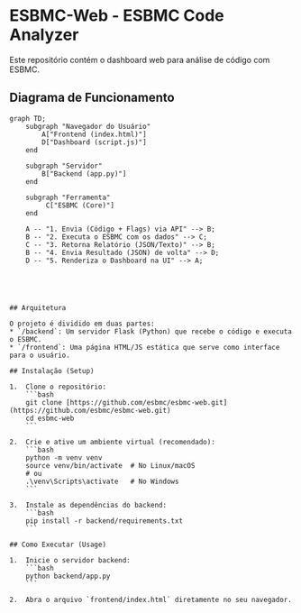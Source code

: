 # ESBMC-Web - ESBMC Code Analyzer

Este repositório contém o dashboard web para análise de código com ESBMC.

## Diagrama de Funcionamento

```mermaid
graph TD;
    subgraph "Navegador do Usuário"
        A["Frontend (index.html)"]
        D["Dashboard (script.js)"]
    end

    subgraph "Servidor"
        B["Backend (app.py)"]
    end

    subgraph "Ferramenta"
         C["ESBMC (Core)"]
    end
    
    A -- "1. Envia (Código + Flags) via API" --> B;
    B -- "2. Executa o ESBMC com os dados" --> C;
    C -- "3. Retorna Relatório (JSON/Texto)" --> B;
    B -- "4. Envia Resultado (JSON) de volta" --> D;
    D -- "5. Renderiza o Dashboard na UI" --> A;





## Arquitetura

O projeto é dividido em duas partes:
* `/backend`: Um servidor Flask (Python) que recebe o código e executa o ESBMC.
* `/frontend`: Uma página HTML/JS estática que serve como interface para o usuário.

## Instalação (Setup)

1.  Clone o repositório:
    ```bash
    git clone [https://github.com/esbmc/esbmc-web.git](https://github.com/esbmc/esbmc-web.git)
    cd esbmc-web
    ```

2.  Crie e ative um ambiente virtual (recomendado):
    ```bash
    python -m venv venv
    source venv/bin/activate  # No Linux/macOS
    # ou
    .\venv\Scripts\activate   # No Windows
    ```

3.  Instale as dependências do backend:
    ```bash
    pip install -r backend/requirements.txt
    ```

## Como Executar (Usage)

1.  Inicie o servidor backend:
    ```bash
    python backend/app.py
    ```

2.  Abra o arquivo `frontend/index.html` diretamente no seu navegador.
